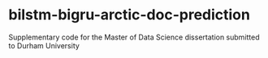 # bilstm-bigru-arctic-doc-prediction
Supplementary code for the Master of Data Science dissertation submitted to Durham University 

